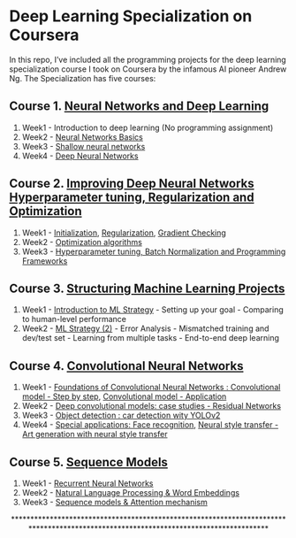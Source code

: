# Deep Learning Specialization on Coursera 

In this repo, I’ve included all the programming projects for the deep learning specialization course I took on Coursera by the infamous AI pioneer Andrew Ng. The Specialization has five courses: 

 ## Course 1. [Neural Networks and Deep Learning](https://www.youtube.com/watch?v=CS4cs9xVecg&list=PLkDaE6sCZn6Ec-XTbcX1uRg2_u4xOEky0)
 
1. Week1 - Introduction to deep learning (No programming assignment)
2. Week2 - [Neural Networks Basics](https://github.com/tyonas9/Deep-Learning-Specialization-on-Coursera/blob/master/Neural%20Networks%20%26%20Deep%20Learning/Logistic%20Regression%20with%20a%20Neural%20Network%20mindset.ipynb)
3. Week3 - [Shallow neural networks](https://github.com/tyonas9/Deep-Learning-Specialization-on-Coursera/blob/master/Neural%20Networks%20%26%20Deep%20Learning/Planar%20data%20classification%20with%20one%20hidden%20layer.ipynb)
4. Week4 - [Deep Neural Networks](https://github.com/tyonas9/Deep-Learning-Specialization-on-Coursera/blob/master/Neural%20Networks%20%26%20Deep%20Learning/Deep%20Neural%20Network%20-%20Application.ipynb)

## Course 2. [Improving Deep Neural Networks Hyperparameter tuning, Regularization and Optimization](https://www.youtube.com/watch?v=1waHlpKiNyY&list=PLkDaE6sCZn6Hn0vK8co82zjQtt3T2Nkqc)

1. Week1 - [Initialization](https://github.com/tyonas9/Deep-Learning-Specialization-on-Coursera/blob/master/Improving%20Deep%20Neural%20Networks%20:%20Hyperparameter%20tunning%2C%20Regularization%20%26%20Optimization/Initialization.ipynb), 
        [Regularization](https://github.com/tyonas9/Deep-Learning-Specialization-on-Coursera/blob/master/Improving%20Deep%20Neural%20Networks%20:%20Hyperparameter%20tunning%2C%20Regularization%20%26%20Optimization/Regularization.ipynb), 
        [Gradient Checking](https://github.com/tyonas9/Deep-Learning-Specialization-on-Coursera/blob/master/Improving%20Deep%20Neural%20Networks%20:%20Hyperparameter%20tunning%2C%20Regularization%20%26%20Optimization/Gradient%20Checking.ipynb) 
2. Week2 - [Optimization algorithms](https://github.com/tyonas9/Deep-Learning-Specialization-on-Coursera/blob/master/Improving%20Deep%20Neural%20Networks%20:%20Hyperparameter%20tunning%2C%20Regularization%20%26%20Optimization/Optimization%20methods.ipynb)
3. Week3 - [Hyperparameter tuning, Batch Normalization and Programming Frameworks](https://github.com/tyonas9/Deep-Learning-Specialization-on-Coursera/blob/master/Improving%20Deep%20Neural%20Networks%20:%20Hyperparameter%20tunning%2C%20Regularization%20%26%20Optimization/Optimization%20methods.ipynb)

## Course 3. [Structuring Machine Learning Projects](https://www.youtube.com/watch?v=dFX8k1kXhOw&list=PLkDaE6sCZn6E7jZ9sN_xHwSHOdjUxUW_b)

1. Week1 - [Introduction to ML Strategy](https://github.com/tyonas9/Deep-Learning-Specialization-on-Coursera/blob/master/Structuring%20Machine%20Learning%20Projects/Week%201%20Quiz%20-%20Bird%20recognition%20in%20the%20city%20of%20Peacetopia%20(case%20study).md)
         - Setting up your goal
         - Comparing to human-level performance
2. Week2 - [ML Strategy (2)](https://github.com/tyonas9/Deep-Learning-Specialization-on-Coursera/blob/master/Structuring%20Machine%20Learning%20Projects/Week%202%20Quiz%20-%20Autonomous%20driving%20(case%20study).md)
         - Error Analysis
         - Mismatched training and dev/test set
         - Learning from multiple tasks
         - End-to-end deep learning
         
 ## Course 4. [Convolutional Neural Networks](https://www.youtube.com/watch?v=ArPaAX_PhIs&list=PLkDaE6sCZn6Gl29AoE31iwdVwSG-KnDzF)
 
 1. Week1 - [Foundations of Convolutional Neural Networks : Convolutional model - Step by step](https://github.com/tyonas9/Deep-Learning-Specialization-on-Coursera/blob/master/Convolutional%20Neural%20Networks/week_one%20:%20Foundations%20of%20Convolutional%20Neural%20Networks/%20Convolution%20model%20-%20Step%20by%20Step%20-%20v2.ipynb), 
 [Convolutional model - Application](https://github.com/tyonas9/Deep-Learning-Specialization-on-Coursera/blob/master/Convolutional%20Neural%20Networks/week_one%20:%20Foundations%20of%20Convolutional%20Neural%20Networks/Convolution%20model%20-%20Application%20-%20v1.ipynb)
 2. Week2 - [Deep convolutional models: case studies - Residual Networks](https://github.com/tyonas9/Deep-Learning-Specialization-on-Coursera/blob/master/Convolutional%20Neural%20Networks/Week_two%20:%20Deep%20Convolutional%20Models%20:%20Case%20Studies/Residual%20Networks%20-%20v1.ipynb) 
 3. Week3 - [Object detection : car detection wity YOLOv2](https://github.com/tyonas9/Deep-Learning-Specialization-on-Coursera/blob/master/Convolutional%20Neural%20Networks/Week_three%20:%20Object%20Detection/Autonomous%20driving%20application%20-%20Car%20detection%20-%20v1.ipynb)
 4. Week4 - [Special applications: Face recognition](https://github.com/tyonas9/Deep-Learning-Specialization-on-Coursera/blob/master/Convolutional%20Neural%20Networks/Week_four%20:%20Special%20applications%20:%20Face%20recognition%20%26%20Neural%20style%20transfer/Face%20Recognition/Face%20Recognition%20for%20the%20Happy%20House%20-%20v2.ipynb), 
 [Neural style transfer - Art generation with neural style transfer](https://github.com/tyonas9/Deep-Learning-Specialization-on-Coursera/blob/master/Convolutional%20Neural%20Networks/Week_four%20:%20Special%20applications%20:%20Face%20recognition%20%26%20Neural%20style%20transfer/Neural%20style%20transfer/Art%20Generation%20with%20Neural%20Style%20Transfer%20-%20v1.ipynb)
 
 ## Course 5. [Sequence Models](https://www.youtube.com/watch?v=DejHQYAGb7Q&list=PLkDaE6sCZn6F6wUI9tvS_Gw1vaFAx6rd6)
 1. Week1 - [Recurrent Neural Networks](https://github.com/enggen/Deep-Learning-Coursera/tree/master/Sequence%20Models/Week1)
 2. Week2 - [Natural Language Processing & Word Embeddings](https://github.com/enggen/Deep-Learning-Coursera/tree/master/Sequence%20Models/Week2)
 3. Week3 - [Sequence models & Attention mechanism](https://github.com/enggen/Deep-Learning-Coursera/tree/master/Sequence%20Models/Week3)
 
<p align="center"> *************************************************************************************************************************************</p>
